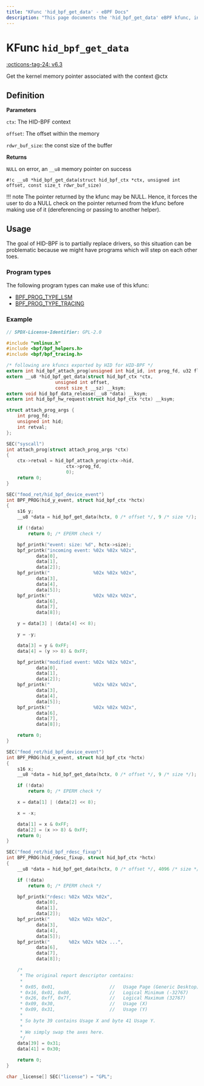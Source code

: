 ```yaml
---
title: "KFunc 'hid_bpf_get_data' - eBPF Docs"
description: "This page documents the 'hid_bpf_get_data' eBPF kfunc, including its defintion, usage, program types that can use it, and examples."
---
```

# KFunc `hid_bpf_get_data`

<!-- [FEATURE_TAG](hid_bpf_get_data) -->
[:octicons-tag-24: v6.3](https://github.com/torvalds/linux/commit/f5c27da4e3c8a2e42fb4f41a0c685debcb9af294)
<!-- [/FEATURE_TAG] -->

Get the kernel memory pointer associated with the context @ctx

## Definition

**Parameters**

`ctx`: The HID-BPF context

`offset`: The offset within the memory

`rdwr_buf_size`: the const size of the buffer

**Returns**

`NULL` on error, an `__u8` memory pointer on success

<!-- [KFUNC_DEF] -->
`#!c __u8 *hid_bpf_get_data(struct hid_bpf_ctx *ctx, unsigned int offset, const size_t rdwr_buf_size)`

!!! note
	The pointer returned by the kfunc may be NULL. Hence, it forces the user to do a NULL check on the pointer returned 
	from the kfunc before making use of it (dereferencing or passing to another helper).
<!-- [/KFUNC_DEF] -->

## Usage

The goal of HID-BPF is to partially replace drivers, so this situation can be problematic because we might have programs which will step on each other toes.

### Program types

The following program types can make use of this kfunc:

<!-- [KFUNC_PROG_REF] -->
- [BPF_PROG_TYPE_LSM](../program-type/BPF_PROG_TYPE_LSM.md)
- [BPF_PROG_TYPE_TRACING](../program-type/BPF_PROG_TYPE_TRACING.md)
<!-- [/KFUNC_PROG_REF] -->

### Example

```c
// SPDX-License-Identifier: GPL-2.0

#include "vmlinux.h"
#include <bpf/bpf_helpers.h>
#include <bpf/bpf_tracing.h>

/* following are kfuncs exported by HID for HID-BPF */
extern int hid_bpf_attach_prog(unsigned int hid_id, int prog_fd, u32 flags) __ksym;
extern __u8 *hid_bpf_get_data(struct hid_bpf_ctx *ctx,
			      unsigned int offset,
			      const size_t __sz) __ksym;
extern void hid_bpf_data_release(__u8 *data) __ksym;
extern int hid_bpf_hw_request(struct hid_bpf_ctx *ctx) __ksym;

struct attach_prog_args {
	int prog_fd;
	unsigned int hid;
	int retval;
};

SEC("syscall")
int attach_prog(struct attach_prog_args *ctx)
{
	ctx->retval = hid_bpf_attach_prog(ctx->hid,
					  ctx->prog_fd,
					  0);
	return 0;
}

SEC("fmod_ret/hid_bpf_device_event")
int BPF_PROG(hid_y_event, struct hid_bpf_ctx *hctx)
{
	s16 y;
	__u8 *data = hid_bpf_get_data(hctx, 0 /* offset */, 9 /* size */);

	if (!data)
		return 0; /* EPERM check */

	bpf_printk("event: size: %d", hctx->size);
	bpf_printk("incoming event: %02x %02x %02x",
		   data[0],
		   data[1],
		   data[2]);
	bpf_printk("                %02x %02x %02x",
		   data[3],
		   data[4],
		   data[5]);
	bpf_printk("                %02x %02x %02x",
		   data[6],
		   data[7],
		   data[8]);

	y = data[3] | (data[4] << 8);

	y = -y;

	data[3] = y & 0xFF;
	data[4] = (y >> 8) & 0xFF;

	bpf_printk("modified event: %02x %02x %02x",
		   data[0],
		   data[1],
		   data[2]);
	bpf_printk("                %02x %02x %02x",
		   data[3],
		   data[4],
		   data[5]);
	bpf_printk("                %02x %02x %02x",
		   data[6],
		   data[7],
		   data[8]);

	return 0;
}

SEC("fmod_ret/hid_bpf_device_event")
int BPF_PROG(hid_x_event, struct hid_bpf_ctx *hctx)
{
	s16 x;
	__u8 *data = hid_bpf_get_data(hctx, 0 /* offset */, 9 /* size */);

	if (!data)
		return 0; /* EPERM check */

	x = data[1] | (data[2] << 8);

	x = -x;

	data[1] = x & 0xFF;
	data[2] = (x >> 8) & 0xFF;
	return 0;
}

SEC("fmod_ret/hid_bpf_rdesc_fixup")
int BPF_PROG(hid_rdesc_fixup, struct hid_bpf_ctx *hctx)
{
	__u8 *data = hid_bpf_get_data(hctx, 0 /* offset */, 4096 /* size */);

	if (!data)
		return 0; /* EPERM check */

	bpf_printk("rdesc: %02x %02x %02x",
		   data[0],
		   data[1],
		   data[2]);
	bpf_printk("       %02x %02x %02x",
		   data[3],
		   data[4],
		   data[5]);
	bpf_printk("       %02x %02x %02x ...",
		   data[6],
		   data[7],
		   data[8]);

	/*
	 * The original report descriptor contains:
	 *
	 * 0x05, 0x01,                    //   Usage Page (Generic Desktop)      30
	 * 0x16, 0x01, 0x80,              //   Logical Minimum (-32767)          32
	 * 0x26, 0xff, 0x7f,              //   Logical Maximum (32767)           35
	 * 0x09, 0x30,                    //   Usage (X)                         38
	 * 0x09, 0x31,                    //   Usage (Y)                         40
	 *
	 * So byte 39 contains Usage X and byte 41 Usage Y.
	 *
	 * We simply swap the axes here.
	 */
	data[39] = 0x31;
	data[41] = 0x30;

	return 0;
}

char _license[] SEC("license") = "GPL";
```
